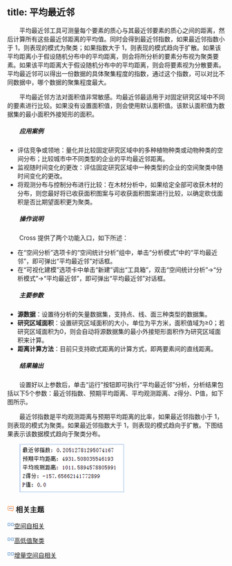 title: 平均最近邻
---

　　平均最近邻工具可测量每个要素的质心与其最近邻要素的质心之间的距离，然后计算所有这些最近邻距离的平均值。同时会得到最近邻指数，如果最近邻指数小于 1，则表现的模式为聚类；如果指数大于 1，则表现的模式趋向于扩散。如果该平均距离小于假设随机分布中的平均距离，则会将所分析的要素分布视为聚类要素。如果该平均距离大于假设随机分布中的平均距离，则会将要素视为分散要素。平均最近邻可以得出一份数据的具体聚集程度的指数，通过这个指数，可以对比不同数据中，哪个数据的聚集程度最大。

　　平均最近邻方法对面积值非常敏感。均最近邻最适用于对固定研究区域中不同的要素进行比较。如果没有设置面积值，则会使用默认面积值。该默认面积值为数据集的最小面积外接矩形的面积。


##### 　　应用案例

- 评估竞争或领地：量化并比较固定研究区域中的多种植物种类或动物种类的空间分布；比较城市中不同类型的企业的平均最近邻距离。 
- 监视随时间变化的更改：评估固定研究区域中一种类型的企业的空间聚类中随时间变化的更改。 
- 将观测分布与控制分布进行比较：在木材分析中，如果给定全部可收获木材的分布，则您最好将已收获面积图案与可收获面积图案进行比较，以确定砍伐面积是否比期望面积更为聚类。

##### 　　操作说明

　　Cross 提供了两个功能入口，如下所述：

- 在“空间分析”选项卡的“空间统计分析”组中，单击“分析模式”中的“平均最近邻”，即可弹出“平均最近邻”对话框。
- 在“可视化建模”选项卡中单击“新建”调出“工具箱”，双击“空间统计分析”→“分析模式”→“平均最近邻”，即可弹出“平均最近邻”对话框。

##### 　　主要参数
- **源数据**：设置待分析的矢量数据集，支持点、线、面三种类型的数据集。
- **研究区域面积**：设置研究区域面积的大小，单位为平方米，面积值域为≥0；若研究区域面积为0，则会自动将源数据集的最小外接矩形面积作为研究区域面积来计算。
- **距离计算方法**：目前只支持欧式距离的计算方式，即两要素间的直线距离。

##### 　　结果输出

　　设置好以上参数后，单击“运行”按钮即可执行“平均最近邻”分析，分析结果包括以下5个参数：最近邻指数、预期平均距离、平均观测距离、z得分、P值，如下图所示。

　　最近邻指数是平均观测距离与预期平均距离的比率，如果最近邻指数小于 1，则表现的模式为聚类。如果最近邻指数大于 1，则表现的模式趋向于扩散。下图结果表示该数据模式趋向于聚类分布。


　　![](img/AverageNearestNeighborResult.png)



### ![](../img/seealso.png) 相关主题


![](../img/smalltitle.png)[空间自相关](SpatialAutocorrelation.html)

![](../img/smalltitle.png)[高低值聚类](HighLowClustering.html)

![](../img/smalltitle.png)[增量空间自相关](IncrementalSpatialAutocorrelation.html)

